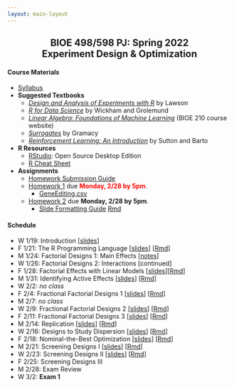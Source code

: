 ```yaml
---
layout: main-layout
---
```


<link href="style.css" rel="stylesheet">

<center>
<h2>BIOE 498/598 PJ: Spring 2022<br>
Experiment Design & Optimization</h2>
</center>

#### Course Materials
* [Syllabus](files/BIOE_498_Syllabus_Sp2022.pdf)
* **Suggested Textbooks**
  - [*Design and Analysis of Experiments with R*](https://www.routledge.com/Design-and-Analysis-of-Experiments-with-R/Lawson/p/book/9781439868133) by Lawson
  - [*R for Data Science*](https://r4ds.had.co.nz) by Wickham and Grolemund
  - [*Linear Algebra: Foundations of Machine Learning*](https://bioe210.github.io) (BIOE 210 course website)
  - [*Surrogates*](https://bobby.gramacy.com/surrogates/) by Gramacy
  - [*Reinforcement Learning: An Introduction*](http://incompleteideas.net/book/the-book.html) by Sutton and Barto
* **R Resources**
  - [RStudio](https://rstudio.com/products/rstudio/): Open Source Desktop Edition
  - [R Cheat Sheet](files/RCheatSheet.html)
* **Assignments**
  - [Homework Submission Guide](files/BIOE_498_Homework_Submission_Guide.pdf)
  - [Homework 1](files/Homework1.pdf) due **<font color="red">Monday, 2/28 by 5pm</font>**.
    - [GeneEditing.csv](files/GeneEditing.csv)
  - [Homework 2](files/Homework2.pdf) due **Monday, 2/28 by 5pm**.
    - [Slide Formatting Guide](files/SlideFormat.pdf) [Rmd](files/SlideFormat.Rmd)

#### Schedule
* W 1/19: Introduction [[slides](files/01_Introduction.pptx)]
* F 1/21: The R Programming Language [[slides](files/02_IntroductionToR.pdf)] [[Rmd](files/02_IntroductionToR.Rmd)]
* M 1/24: Factorial Designs 1: Main Effects [[notes](files/03_FactorialDesigns.pdf)]
* W 1/26: Factorial Designs 2: Interactions [continued]
* F 1/28: Factorial Effects with Linear Models [[slides](files/05_LinearModelsEffects.pdf)][[Rmd](files/05_LinearModelsEffects.Rmd)]
* M 1/31: Identifying Active Effects [[slides](files/06_ActiveEffects.pdf)] [[Rmd](files/06_ActiveEffects.Rmd)]
* W 2/2: *no class*
* F 2/4: Fractional Factorial Designs 1 [[slides](files/07_FractionalFactorial.pdf)] [[Rmd](files/07_FractionalFactorial.Rmd)]
* M 2/7: *no class*
* W 2/9: Fractional Factorial Designs 2 [[slides](files/08_LowerFractional.pdf)] [[Rmd](files/08_LowerFractional.Rmd)]
* F 2/11: Fractional Factorial Designs 3 [[slides](files/09_AlternativeFractional.pdf)] [[Rmd](files/09_AlternativeFractional.Rmd)]
* M 2/14: Replication [[slides](files/10_Replication.pdf)] [[Rmd](files/10_Replication.Rmd)]
* W 2/16: Designs to Study Dispersion [[slides](files/11_Dispersion.pdf)] [[Rmd](files/11_Dispersion.Rmd)]
* F 2/18: Nominal-the-Best Optimization [[slides](files/12_NominalTheBest.pdf)] [[Rmd](files/12_NominalTheBest.Rmd)]
* M 2/21: Screening Designs I [[slides](files/13_ScreeningDesigns.pdf)] [[Rmd](files/13_ScreeningDesigns.Rmd)]
* W 2/23: Screening Designs II [[slides](files/14_ScreeningDesigns2.pdf)] [[Rmd](files/14_ScreeningDesigns2.Rmd)]
* F 2/25: Screening Designs III
* M 2/28: Exam Review
* W 3/2: **Exam 1**
